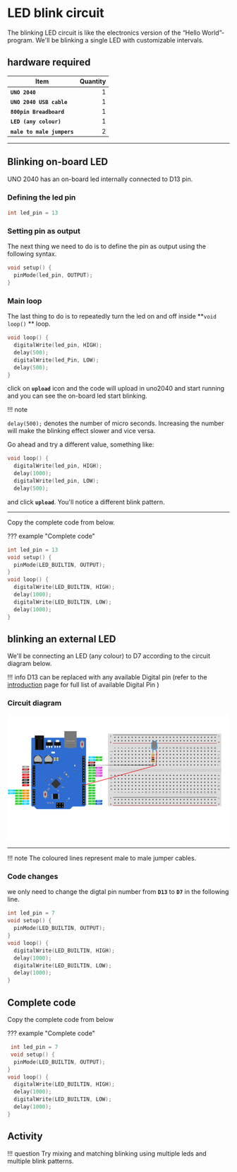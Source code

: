 # LED blink circuit

The blinking LED circuit is like the electronics version of the “Hello World”-program. We'll be blinking a single LED with customizable intervals.

## hardware required

| Item                              | Quantity                          |
| --------------------------------- | --------------------------------: |
| **`UNO 2040 `**                   |  1                                |
| **`UNO 2040 USB cable`**          |  1                                |
| **`800pin Breadboard`**           |  1                                |
| **`LED (any colour)`**            |  1                                |
| **`male to male jumpers`**        |  2                                |

<hr>

## Blinking on-board LED

UNO 2040 has an on-board led internally connected to D13 pin. 

### Defining the led pin

``` c++
int led_pin = 13
```

### Setting pin as output

The next thing we need to do is to define the pin as output using the following syntax.

```c++
void setup() {
  pinMode(led_pin, OUTPUT);
}
```

### Main loop

The last thing to do is to repeatedly turn the led on and off inside **```void loop()``` ** loop.

``` c++
void loop() {
  digitalWrite(led_pin, HIGH);  
  delay(500);                      
  digitalWrite(led_Pin, LOW);  
  delay(500);                      
}
```

click on **`upload`** icon and the code will upload in uno2040 and start running and you can see the on-board led start blinking.

!!! note

`delay(500);` denotes the number of micro seconds. Increasing the number will make the blinking effect slower and vice versa.

Go ahead and try a different value, something like:

``` c++
void loop() {
  digitalWrite(led_pin, HIGH);  
  delay(1000);                     
  digitalWrite(led_pin, LOW);   
  delay(500);                      
```

and click **`upload`**. You'll notice a different blink pattern.

<hr/>

Copy the complete code from below.

??? example "Complete code"
``` c++
int led_pin = 13
void setup() {
  pinMode(LED_BUILTIN, OUTPUT);
}
void loop() {
  digitalWrite(LED_BUILTIN, HIGH);
  delay(1000);                    
  digitalWrite(LED_BUILTIN, LOW);  
  delay(1000);                      
}
```


## blinking an external LED

We'll be connecting an LED (any colour) to D7 according to the circuit diagram below.

!!! info
    D13 can be replaced with any available Digital pin (refer to the [introduction](index.md#pinout-and-pin-definitions) page for full list of available Digital Pin )

### Circuit diagram

![blink led circuit](assets/blinkled.png)
<hr/>

!!! note
    The coloured lines represent male to male jumper cables.

### Code changes

we only need to change the digtal pin number from **`D13`** to **`D7`** in the following line.

```c++
int led_pin = 7
void setup() {
  pinMode(LED_BUILTIN, OUTPUT);
}
void loop() {
  digitalWrite(LED_BUILTIN, HIGH);
  delay(1000);                    
  digitalWrite(LED_BUILTIN, LOW);  
  delay(1000);                      
}
```

## Complete code

Copy the complete code from below

??? example "Complete code"
``` c++
 int led_pin = 7
 void setup() {
  pinMode(LED_BUILTIN, OUTPUT);
}
void loop() {
  digitalWrite(LED_BUILTIN, HIGH);
  delay(1000);                    
  digitalWrite(LED_BUILTIN, LOW);  
  delay(1000);                      
}
```


## Activity

!!! question
    Try mixing and matching blinking using multiple leds and multiple blink patterns.
